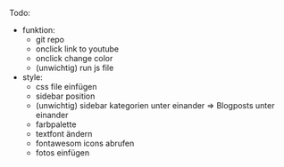 Todo:
 - funktion: 
    - git repo
    - onclick link to youtube
    - onclick change color
    - (unwichtig) run js file
 - style:
    - css file einfügen
    - sidebar position
    - (unwichtig) sidebar kategorien unter einander => Blogposts unter einander
    - farbpalette
    - textfont ändern
    - fontawesom icons abrufen
    - fotos einfügen
    
